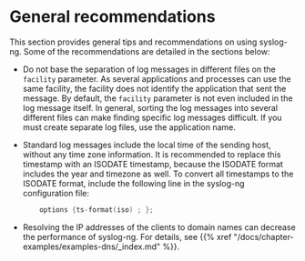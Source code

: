 ---
---
<!-- DISCLAIMER: This file is based on the syslog-ng Open Source Edition documentation https://github.com/balabit/syslog-ng-ose-guides/commit/2f4a52ee61d1ea9ad27cb4f3168b95408fddfdf2 and is used under the terms of The syslog-ng Open Source Edition Documentation License. The file has been modified by Axoflow. -->
# General recommendations

This section provides general tips and recommendations on using syslog-ng. Some of the recommendations are detailed in the sections below:

  - Do not base the separation of log messages in different files on the `facility` parameter. As several applications and processes can use the same facility, the facility does not identify the application that sent the message. By default, the `facility` parameter is not even included in the log message itself. In general, sorting the log messages into several different files can make finding specific log messages difficult. If you must create separate log files, use the application name.

  - Standard log messages include the local time of the sending host, without any time zone information. It is recommended to replace this timestamp with an ISODATE timestamp, because the ISODATE format includes the year and timezone as well. To convert all timestamps to the ISODATE format, include the following line in the syslog-ng configuration file:
    
    ```c
        options {ts-format(iso) ; };
    
    ```

  - Resolving the IP addresses of the clients to domain names can decrease the performance of syslog-ng. For details, see {{% xref "/docs/chapter-examples/examples-dns/_index.md" %}}.

